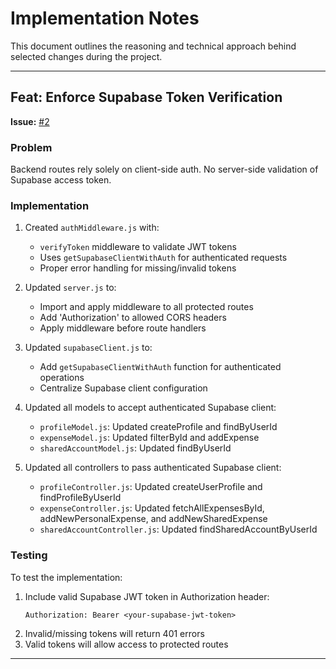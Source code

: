 # Implementation Notes

This document outlines the reasoning and technical approach behind selected changes during the project.

---

## Feat: Enforce Supabase Token Verification
**Issue:** [#2](https://github.com/WiseTogether/wisetogether-server/issues/2)

### Problem
Backend routes rely solely on client-side auth. No server-side validation of Supabase access token.

### Implementation
1. Created `authMiddleware.js` with:
   - `verifyToken` middleware to validate JWT tokens
   - Uses `getSupabaseClientWithAuth` for authenticated requests
   - Proper error handling for missing/invalid tokens

2. Updated `server.js` to:
   - Import and apply middleware to all protected routes
   - Add 'Authorization' to allowed CORS headers
   - Apply middleware before route handlers

3. Updated `supabaseClient.js` to:
   - Add `getSupabaseClientWithAuth` function for authenticated operations
   - Centralize Supabase client configuration

4. Updated all models to accept authenticated Supabase client:
   - `profileModel.js`: Updated createProfile and findByUserId
   - `expenseModel.js`: Updated filterById and addExpense
   - `sharedAccountModel.js`: Updated findByUserId

5. Updated all controllers to pass authenticated Supabase client:
   - `profileController.js`: Updated createUserProfile and findProfileByUserId
   - `expenseController.js`: Updated fetchAllExpensesById, addNewPersonalExpense, and addNewSharedExpense
   - `sharedAccountController.js`: Updated findSharedAccountByUserId

### Testing
To test the implementation:
1. Include valid Supabase JWT token in Authorization header:
   ```
   Authorization: Bearer <your-supabase-jwt-token>
   ```
2. Invalid/missing tokens will return 401 errors
3. Valid tokens will allow access to protected routes

---

